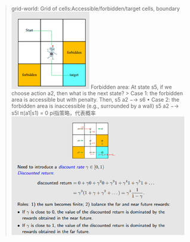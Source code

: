


> grid-world: Grid of cells:Accessible/forbidden/target cells, boundary![](/imgs/2023-07-06/8A6WD3XYNBiZVMYb.png)
> Forbidden area: At state s5, if we choose action a2, then what is the next state?
	> Case 1: the forbidden area is accessible but with penalty. Then, 
				s5 a2 −→ s6 
	• Case 2: the forbidden area is inaccessible (e.g., surrounded by a wall)
					s5 a2 −→ s5l
π(a1|s1) = 0  pi指策略，代表概率
![在action一直进行的情况下，使用一个折扣率，根据折扣率来判断结果值跟近处值有关还是远处值](/imgs/2023-07-06/r7mxq4mdagrLO4gl.png)


<!--stackedit_data:
eyJoaXN0b3J5IjpbMTM2NTM1NDE3Nl19
-->